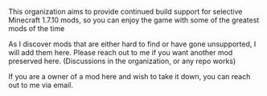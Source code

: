 This organization aims to provide continued build support for selective Minecraft 1.7.10 mods, so you can enjoy the game with some of the greatest mods of the time

As I discover mods that are either hard to find or have gone unsupported, I will add them here. Please reach out to me if you want another mod preserved here. (Discussions in the organization, or any repo works)

If you are a owner of a mod here and wish to take it down, you can reach out to me via email.
